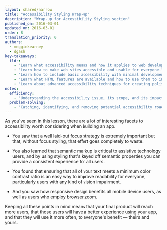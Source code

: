 ```yaml
---
layout: shared/narrow
title: "Accessibility Styling Wrap-up"
description: "Wrap-up for Accessibility Styling section"
published_on: 2016-03-01
updated_on: 2016-03-01
order: 8
translation_priority: 0
authors:
  - megginkearney
  - dgash
key-takeaways:
  tldr: 
    - "Learn what accessibility means and how it applies to web development."
    - "Learn how to make web sites accessible and usable for everyone."
    - "Learn how to include basic accessibility with minimal development impace."
    - "Learn what HTML features are available and how to use them to improve accessibility."
    - "Learn about advanced accessibility techniques for creating polished accessibility experiences."
notes:
  efficiency:
    - "Understanding the accessibility issue, its scope, and its impact can make you a better web developer."
  problem-solving:
    - "Catching, identifying, and removing potential accessibility roadblocks before they happen can improve your development process and reduce maintenance requirements."
---
```


As you've seen in this lesson, there are a lot of interesting facets to accessibility worth considering when building an app.

 - You saw that a well laid-out focus strategy is extremely important but that, without focus styling, that effort goes completely to waste.

 - You also learned that semantic markup is critical to assistive technology users, and by using styling that's keyed off semantic properties you can provide a consistent experience for all users.

 - You found that ensuring that all of your text meets a minimum color contrast ratio is an easy way to improve readability for everyone, particularly users with any kind of vision impairment.

 - And you saw how responsive design benefits all mobile device users, as well as users who employ browser zoom.

Keeping all these points in mind means that your final product will reach more users, that those users will have a better experience using your app, and that they will use it more often, to everyone's benefit &mdash; theirs and yours.
